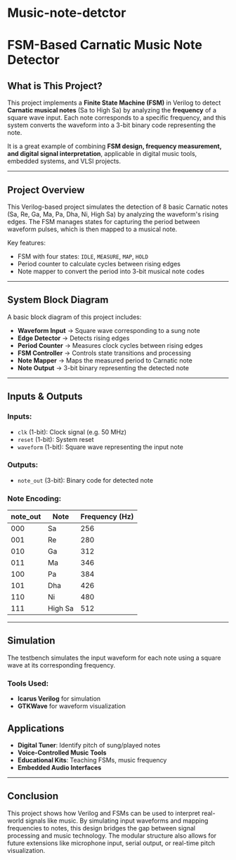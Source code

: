 # Music-note-detctor
# FSM-Based Carnatic Music Note Detector

## What is This Project?

This project implements a **Finite State Machine (FSM)** in Verilog to detect **Carnatic musical notes** (Sa to High Sa) by analyzing the **frequency** of a square wave input. Each note corresponds to a specific frequency, and this system converts the waveform into a 3-bit binary code representing the note.

It is a great example of combining **FSM design, frequency measurement, and digital signal interpretation**, applicable in digital music tools, embedded systems, and VLSI projects.

---

## Project Overview

This Verilog-based project simulates the detection of 8 basic Carnatic notes (Sa, Re, Ga, Ma, Pa, Dha, Ni, High Sa) by analyzing the waveform's rising edges. The FSM manages states for capturing the period between waveform pulses, which is then mapped to a musical note.

Key features:

* FSM with four states: `IDLE`, `MEASURE`, `MAP`, `HOLD`
* Period counter to calculate cycles between rising edges
* Note mapper to convert the period into 3-bit musical note codes

---

## System Block Diagram

A basic block diagram of this project includes:

* **Waveform Input** → Square wave corresponding to a sung note
* **Edge Detector** → Detects rising edges
* **Period Counter** → Measures clock cycles between rising edges
* **FSM Controller** → Controls state transitions and processing
* **Note Mapper** → Maps the measured period to Carnatic note
* **Note Output** → 3-bit binary representing the detected note

---

## Inputs & Outputs

### Inputs:

* `clk` (1-bit): Clock signal (e.g. 50 MHz)
* `reset` (1-bit): System reset
* `waveform` (1-bit): Square wave representing the input note

### Outputs:

* `note_out` (3-bit): Binary code for detected note

### Note Encoding:

| note\_out | Note    | Frequency (Hz) |
| --------- | ------- | -------------- |
| 000       | Sa      | 256            |
| 001       | Re      | 280            |
| 010       | Ga      | 312            |
| 011       | Ma      | 346            |
| 100       | Pa      | 384            |
| 101       | Dha     | 426            |
| 110       | Ni      | 480            |
| 111       | High Sa | 512            |

---

## Simulation

The testbench simulates the input waveform for each note using a square wave at its corresponding frequency.

### Tools Used:

* **Icarus Verilog** for simulation
* **GTKWave** for waveform visualization

## Applications

* **Digital Tuner**: Identify pitch of sung/played notes
* **Voice-Controlled Music Tools**
* **Educational Kits**: Teaching FSMs, music frequency
* **Embedded Audio Interfaces**

---

## Conclusion

This project shows how Verilog and FSMs can be used to interpret real-world signals like music. By simulating input waveforms and mapping frequencies to notes, this design bridges the gap between signal processing and music technology. The modular structure also allows for future extensions like microphone input, serial output, or real-time pitch visualization.
